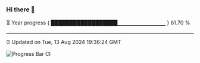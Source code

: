 ### Hi there 👋

⏳ Year progress { ██████████████████▁▁▁▁▁▁▁▁▁▁▁▁ } 61.70 %

---

⏰ Updated on Tue, 13 Aug 2024 19:36:24 GMT

![Progress Bar CI](https://github.com/IshwaranRudhara/GIT-ACTION/workflows/Progress%20Bar%20CI/badge.svg)
